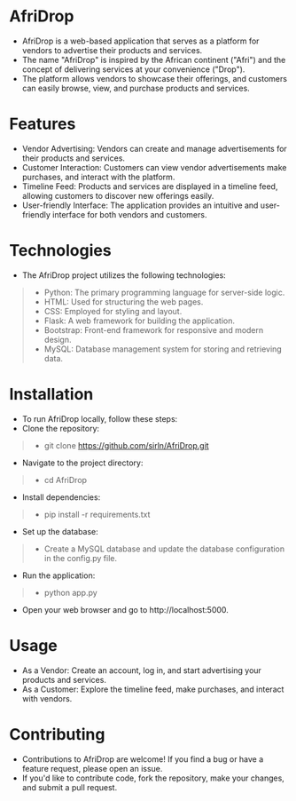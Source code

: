 # AfriDrop
* AfriDrop is a web-based application that serves as a 
  platform for vendors to advertise their products and services.
* The name "AfriDrop" is inspired by the African continent 
  ("Afri") and the concept of delivering services at your 
  convenience ("Drop").
* The platform allows vendors to showcase their offerings, and 
  customers can easily browse, view, and purchase products 
  and services.

# Features
* Vendor Advertising: Vendors can create and manage 
  advertisements for their products and services.
* Customer Interaction: Customers can view vendor advertisements
  make purchases, and interact with the platform.
* Timeline Feed: Products and services are displayed in a 
  timeline feed, allowing customers to discover new offerings 
  easily.
* User-friendly Interface: The application provides an 
  intuitive and user-friendly interface for both vendors and 
  customers.

# Technologies
* The AfriDrop project utilizes the following technologies:
> * Python: The primary programming language for server-side logic.
> * HTML: Used for structuring the web pages.
> * CSS: Employed for styling and layout.
> * Flask: A web framework for building the application.
> * Bootstrap: Front-end framework for responsive and modern design.
> * MySQL: Database management system for storing and retrieving data.

# Installation
* To run AfriDrop locally, follow these steps:
* Clone the repository:
> * git clone https://github.com/sirln/AfriDrop.git
* Navigate to the project directory:
> * cd AfriDrop
* Install dependencies:
> * pip install -r requirements.txt
* Set up the database:
> * Create a MySQL database and update the database configuration in the config.py file.
* Run the application:
> * python app.py
* Open your web browser and go to http://localhost:5000.

# Usage
* As a Vendor: Create an account, log in, and start 
  advertising your products and services.
* As a Customer: Explore the timeline feed, make purchases, 
  and interact with vendors.

# Contributing
* Contributions to AfriDrop are welcome! If you find a bug or 
  have a feature request, please open an issue.
* If you'd like to contribute code, fork the repository, make 
  your changes, and submit a pull request.
